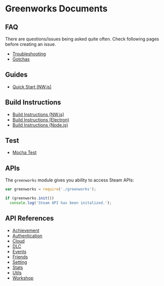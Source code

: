 # Greenworks Documents

## FAQ

There are questions/issues being asked quite often. Check following pages before
creating an issue.
  * [Troubleshooting](troubleshooting.md)
  * [Gotchas](gotchas.md)

## Guides

* [Quick Start (NW.js)](quick-start-nwjs.md)

## Build Instructions

* [Build Instructions (NW.js)](build-instructions-nwjs.md)
* [Build Instructions (Electron)](build-instructions-electron.md)
* [Build Instructions (Node.js)](build-instructions-nodejs.md)

## Test

* [Mocha Test](mocha-test.md)

## APIs

The `greenworks` module gives you ability to access Steam APIs:

```js
var greenworks = require('./greenworks');

if (greenworks.init())
  console.log('Steam API has been initalized.');
```

## API References

* [Achievement](achievement.md)
* [Authentication](authentication.md)
* [Cloud](cloud.md)
* [DLC](dlc.md)
* [Events](events.md)
* [Friends](friends.md)
* [Setting](setting.md)
* [Stats](stats.md)
* [Utils](utils.md)
* [Workshop](workshop.md)
